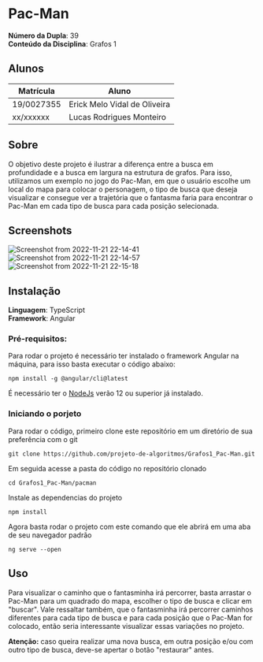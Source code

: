 # Pac-Man

**Número da Dupla**: 39<br>
**Conteúdo da Disciplina**: Grafos 1<br>

## Alunos
|Matrícula | Aluno |
| -- | -- |
| 19/0027355  |  Erick Melo Vidal de Oliveira|
| xx/xxxxxx  |  Lucas Rodrigues Monteiro |

## Sobre 
O objetivo deste projeto é ilustrar a diferença entre a busca em profundidade e a busca em largura na estrutura de grafos. Para isso, utilizamos um exemplo no jogo do Pac-Man, em que o usuário escolhe um local do mapa para colocar o personagem, o tipo de busca que deseja visualizar e consegue ver a trajetória que o fantasma faria para encontrar o Pac-Man em cada tipo de busca para cada posição selecionada. 

## Screenshots
![Screenshot from 2022-11-21 22-14-41](https://user-images.githubusercontent.com/48844857/203191083-b7e9162b-bf2f-47a9-a58b-a2f646f9dc83.png)
![Screenshot from 2022-11-21 22-14-57](https://user-images.githubusercontent.com/48844857/203191101-012667d1-0003-4819-8615-f457721c9af0.png)
![Screenshot from 2022-11-21 22-15-18](https://user-images.githubusercontent.com/48844857/203191132-05a1fad3-9040-4782-a0e0-f57109f16608.png)

## Instalação 
**Linguagem**: TypeScript<br>
**Framework**: Angular<br>

### Pré-requisitos:
Para rodar o projeto é necessário ter instalado o framework Angular na máquina, para isso basta executar o código abaixo:

`npm install -g @angular/cli@latest`
 
É necessário ter o [NodeJs](https://nodejs.org/en/download/) verão 12 ou superior já instalado.

### Iniciando o porjeto
Para rodar o código, primeiro clone este repositório em um diretório de sua preferência com o git

`git clone https://github.com/projeto-de-algoritmos/Grafos1_Pac-Man.git`

Em seguida acesse a pasta do código no repositório clonado

`cd Grafos1_Pac-Man/pacman`

Instale as dependencias do projeto

`npm install`

Agora basta rodar o projeto com este comando que ele abrirá em uma aba de seu navegador padrão

`ng serve --open`

## Uso 
Para visualizar o caminho que o fantasminha irá percorrer, basta arrastar o Pac-Man para um quadrado do mapa, escolher o tipo de busca e clicar em "buscar". Vale ressaltar também, que o fantasminha irá percorrer caminhos diferentes para cada tipo de busca e para cada posição que o Pac-Man for colocado, então seria interessante visualizar essas variações no projeto.

**Atenção:** caso queira realizar uma nova busca, em outra posição e/ou com outro tipo de busca, deve-se apertar o botão "restaurar" antes.




